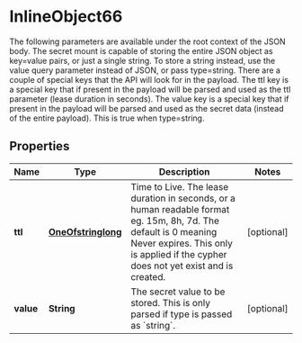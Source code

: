 

# InlineObject66

The following parameters are available under the root context of the JSON body. The secret mount is capable of storing the entire JSON object as key=value pairs, or just a single string. To store a string instead, use the value query parameter instead of JSON, or pass type=string. There are a couple of special keys that the API will look for in the payload. The ttl key is a special key that if present in the payload will be parsed and used as the ttl parameter (lease duration in seconds). The value key is a special key that if present in the payload will be parsed and used as the secret data (instead of the entire payload). This is true when type=string. 
## Properties

Name | Type | Description | Notes
------------ | ------------- | ------------- | -------------
**ttl** | [**OneOfstringlong**](OneOfstringlong.md) | Time to Live. The lease duration in seconds, or a human readable format eg. 15m, 8h, 7d. The default is 0 meaning Never expires. This only is applied if the cypher does not yet exist and is created.  |  [optional]
**value** | **String** | The secret value to be stored. This is only parsed if type is passed as &#x60;string&#x60;. |  [optional]



